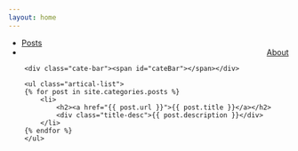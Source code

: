 ```yaml
---
layout: home
---
```


<div class="index-content posts">
    <div class="section">
        <ul class="artical-cate">
            <li class="on"><a href="/"><span>Posts</span></a></li>
            <li style="text-align:right"><a href="/about"><span>About</span></a></li>
        </ul>

        <div class="cate-bar"><span id="cateBar"></span></div>

        <ul class="artical-list">
        {% for post in site.categories.posts %}
            <li>
                <h2><a href="{{ post.url }}">{{ post.title }}</a></h2>
                <div class="title-desc">{{ post.description }}</div>
            </li>
        {% endfor %}
        </ul>
</div>

